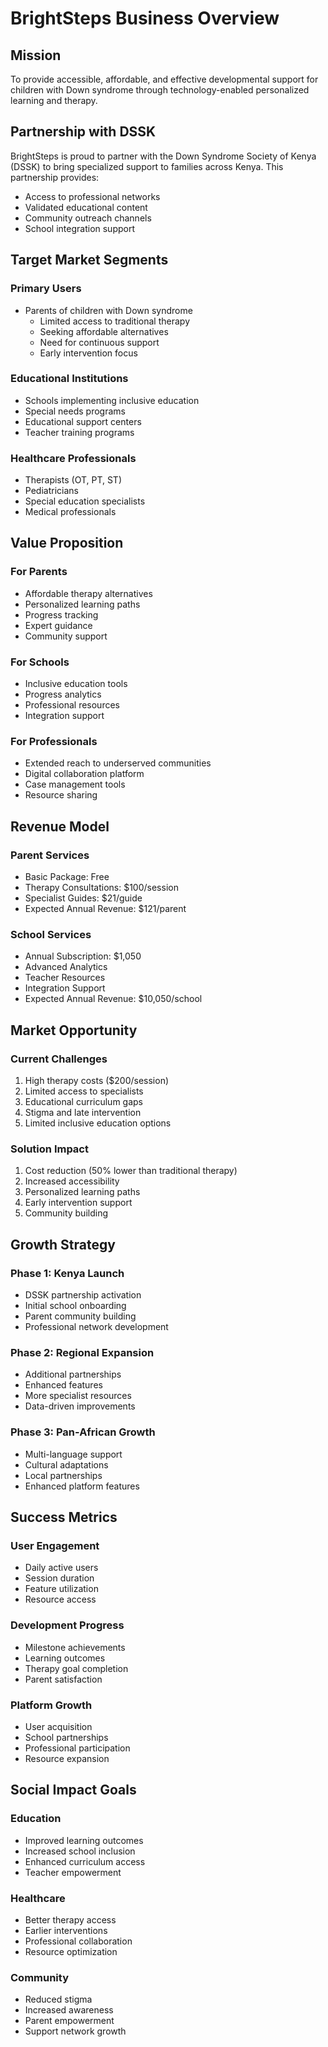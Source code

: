 # BrightSteps Business Overview

## Mission
To provide accessible, affordable, and effective developmental support for children with Down syndrome through technology-enabled personalized learning and therapy.

## Partnership with DSSK
BrightSteps is proud to partner with the Down Syndrome Society of Kenya (DSSK) to bring specialized support to families across Kenya. This partnership provides:
- Access to professional networks
- Validated educational content
- Community outreach channels
- School integration support

## Target Market Segments

### Primary Users
- Parents of children with Down syndrome
  * Limited access to traditional therapy
  * Seeking affordable alternatives
  * Need for continuous support
  * Early intervention focus

### Educational Institutions
- Schools implementing inclusive education
- Special needs programs
- Educational support centers
- Teacher training programs

### Healthcare Professionals
- Therapists (OT, PT, ST)
- Pediatricians
- Special education specialists
- Medical professionals

## Value Proposition

### For Parents
- Affordable therapy alternatives
- Personalized learning paths
- Progress tracking
- Expert guidance
- Community support

### For Schools
- Inclusive education tools
- Progress analytics
- Professional resources
- Integration support

### For Professionals
- Extended reach to underserved communities
- Digital collaboration platform
- Case management tools
- Resource sharing

## Revenue Model

### Parent Services
- Basic Package: Free
- Therapy Consultations: $100/session
- Specialist Guides: $21/guide
- Expected Annual Revenue: $121/parent

### School Services
- Annual Subscription: $1,050
- Advanced Analytics
- Teacher Resources
- Integration Support
- Expected Annual Revenue: $10,050/school

## Market Opportunity

### Current Challenges
1. High therapy costs ($200/session)
2. Limited access to specialists
3. Educational curriculum gaps
4. Stigma and late intervention
5. Limited inclusive education options

### Solution Impact
1. Cost reduction (50% lower than traditional therapy)
2. Increased accessibility
3. Personalized learning paths
4. Early intervention support
5. Community building

## Growth Strategy

### Phase 1: Kenya Launch
- DSSK partnership activation
- Initial school onboarding
- Parent community building
- Professional network development

### Phase 2: Regional Expansion
- Additional partnerships
- Enhanced features
- More specialist resources
- Data-driven improvements

### Phase 3: Pan-African Growth
- Multi-language support
- Cultural adaptations
- Local partnerships
- Enhanced platform features

## Success Metrics

### User Engagement
- Daily active users
- Session duration
- Feature utilization
- Resource access

### Development Progress
- Milestone achievements
- Learning outcomes
- Therapy goal completion
- Parent satisfaction

### Platform Growth
- User acquisition
- School partnerships
- Professional participation
- Resource expansion

## Social Impact Goals

### Education
- Improved learning outcomes
- Increased school inclusion
- Enhanced curriculum access
- Teacher empowerment

### Healthcare
- Better therapy access
- Earlier interventions
- Professional collaboration
- Resource optimization

### Community
- Reduced stigma
- Increased awareness
- Parent empowerment
- Support network growth
